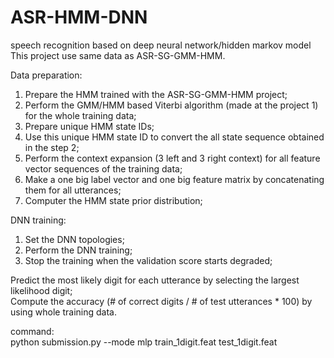 # ASR-HMM-DNN
speech recognition based on deep neural network/hidden markov model  
This project use same data as ASR-SG-GMM-HMM.   
  
Data preparation:
1. Prepare the HMM trained with the ASR-SG-GMM-HMM project;   
2. Perform the GMM/HMM based Viterbi algorithm (made at the project 1) for the whole training data;  
3. Prepare unique HMM state IDs;  
4. Use this unique HMM state ID to convert the all state sequence obtained in the step 2;  
5. Perform the context expansion (3 left and 3 right context) for all feature vector sequences of the training data;  
6. Make a one big label vector and one big feature matrix by concatenating them for all utterances;  
7. Computer the HMM state prior distribution;  
  
DNN training:  
1. Set the DNN topologies;  
2. Perform the DNN training;  
3. Stop the training when the validation score starts degraded;  

Predict the most likely digit for each utterance by selecting the largest likelihood digit;  
Compute the accuracy (# of correct digits / # of test utterances * 100) by using whole training data.  

command:  
python submission.py --mode mlp train_1digit.feat test_1digit.feat

